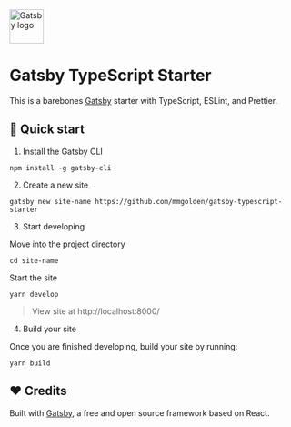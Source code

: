 <img src="https://user-images.githubusercontent.com/14826719/77663835-e305d380-6f53-11ea-8cb3-35d4cc04a75e.png" alt="Gatsby logo" width="60" />

# Gatsby TypeScript Starter

This is a barebones [Gatsby](https://www.gatsbyjs.org/) starter with TypeScript, ESLint, and Prettier.

## 🚀 Quick start

1.  Install the Gatsby CLI

```
npm install -g gatsby-cli
```

2. Create a new site

```
gatsby new site-name https://github.com/mmgolden/gatsby-typescript-starter
```

3. Start developing

Move into the project directory

```
cd site-name
```

Start the site

```
yarn develop
```

> View site at http://localhost:8000/

4. Build your site

Once you are finished developing, build your site by running:

```
yarn build
```

## ❤️ Credits

Built with [Gatsby](https://www.gatsbyjs.org/), a free and open source framework based on React.
